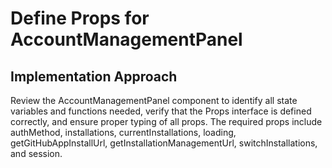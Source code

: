 # Define Props for AccountManagementPanel

## Implementation Approach
Review the AccountManagementPanel component to identify all state variables and functions needed, verify that the Props interface is defined correctly, and ensure proper typing of all props. The required props include authMethod, installations, currentInstallations, loading, getGitHubAppInstallUrl, getInstallationManagementUrl, switchInstallations, and session.